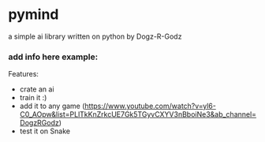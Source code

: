 # pymind 
a simple ai library written on python by Dogz-R-Godz 

### add info here example:
Features: 
- crate an ai
- train it :)
- add it to any game (https://www.youtube.com/watch?v=yl6-C0_AOpw&list=PLlTkKnZrkcUE7Gk5TGyvCXYV3nBboiNe3&ab_channel=DogzRGodz)
- test it on Snake
